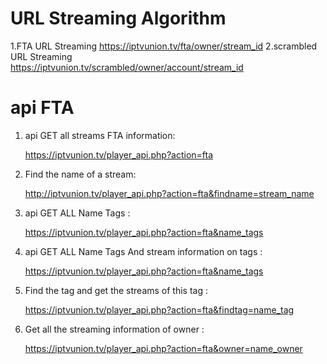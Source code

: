 # URL Streaming Algorithm 
 1.FTA URL Streaming
    https://iptvunion.tv/fta/owner/stream_id
 2.scrambled URL Streaming   
    https://iptvunion.tv/scrambled/owner/account/stream_id
    
# api FTA 


 1. api GET all streams FTA information:

    https://iptvunion.tv/player_api.php?action=fta
 2. Find the name of a stream:

    http://iptvunion.tv/player_api.php?action=fta&findname=stream_name
    
 3. api GET ALL Name Tags :

    https://iptvunion.tv/player_api.php?action=fta&name_tags
 4. api GET ALL Name Tags  And stream information on tags :

    https://iptvunion.tv/player_api.php?action=fta&name_tags
 6. Find the tag and get the streams of this tag :

    https://iptvunion.tv/player_api.php?action=fta&findtag=name_tag
    
 7. Get all the streaming information of owner :

    https://iptvunion.tv/player_api.php?action=fta&owner=name_owner
        
    
  
    
